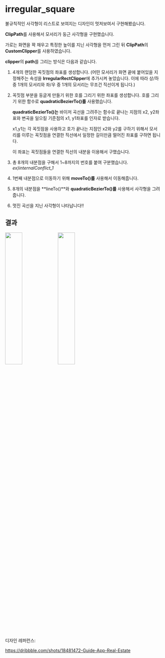# irregular_square
불규칙적인 사각형이 리스트로 보여지는 디자인이 멋져보여서 구현해봤습니다.

**ClipPath**를 사용해서 모서리가 둥근 사각형을 구현했습니다.

가로는 화면을 꽉 채우고 특정한 높이를 지닌 사각형을 먼저 그린 뒤 **ClipPath**의 **CustomClipper**를 사용하였습니다.

**clipper**의 **path**를 그리는 방식은 다음과 같습니다.

1. 4개의 랜덤한 꼭짓점의 좌표를 생성합니다.
   (어떤 모서리가 화면 끝에 붙어있을 지 정해주는 속성을 **IrregularRectClipper**에 추가시켜 놓았습니다.
   이에 따라 상/하 중 1개의 모서리와 좌/우 중 1개의 모서리는 무조건 직선이게 됩니다.)
   
2. 꼭짓점 부분을 둥글게 만들기 위한 호를 그리기 위한 좌표를 생성합니다. 호를 그리기 위한 함수로 **quadraticBezierTo()를** 사용했습니다.
   
   **quadraticBezierTo()는** 바이저 곡선을 그려주는 함수로 끝나는 지점의 x2, y2좌표와 변곡을 일으킬 기준점의 x1, y1좌표를 인자로 받습니다.

   x1,y1는 각 꼭짓점을 사용하고 호가 끝나는 지점인 x2와 y2를 구하기 위해서 모서리를 이루는 꼭짓점을 연결한 직선에서 일정한 길이만큼 떨어진 좌표를 구하면 됩니다.

   이 좌표는 꼭짓점들을 연결한 직선의 내분을 이용해서 구했습니다.
   
3. 총 8개의 내분점을 구해서 1~8까지의 번호를 붙여 구분했습니다. *ex)internalConflict_1*

  
4. 1번째 내분점으로 이동하기 위해 **moveTo()를** 사용해서 이동해줍니다.
 
5. 8개의 내분점을 **lineTo()**와 **quadraticBezierTo()를** 사용해서 사각형을 그려줍니다.

6. 멋진 곡선을 지닌 사각형이 나타납니다!!

## 결과
<img src="https://github.com/bluekmky1/irregular_square/assets/115731932/bb5291f2-5468-4ea6-b8ae-ac37010f0a4b.png" width="33%">

<img src="https://github.com/bluekmky1/irregular_square/assets/115731932/9e65045f-6292-45c9-9809-7ec50bfff9e9.png" width="33%">


디자인 레퍼런스:

https://dribbble.com/shots/18481472-Guide-App-Real-Estate

